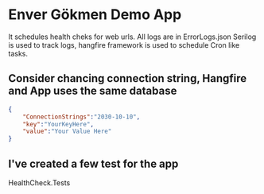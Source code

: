 ﻿# Enver Gökmen Demo App

It schedules health cheks for web urls. All logs are in ErrorLogs.json Serilog is used to track logs, hangfire framework is used to schedule Cron like tasks.

## Consider chancing connection string, Hangfire and App uses the same database

```json
{
	"ConnectionStrings":"2030-10-10",
	"key":"YourKeyHere",
	"value":"Your Value Here"
}
```

## I've created a few test for the app 

HealthCheck.Tests
